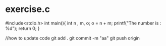 # exercise.c

#include<stdio.h>
int main(){
int n , m, o;
o = n + m;
printf("The number is : %d");
return 0;
}


//how to update code 
git add .
git commit -m "aa"
git push origin 



